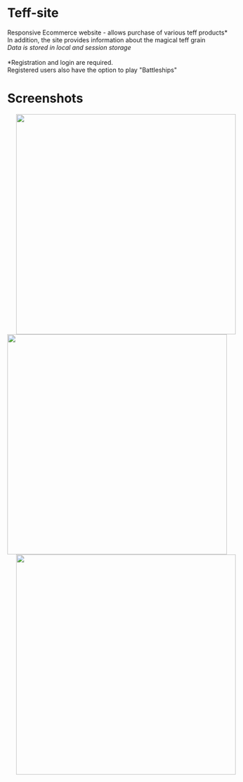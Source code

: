 # Teff-site
Responsive Ecommerce website - allows purchase of various teff products*<br/>
In addition, the site provides information about the magical teff grain<br/>
*Data is stored in local and session storage*<br/><br/>
*Registration and login are required.<br/>Registered users also have the option to play "Battleships"<br/>
# Screenshots

<img src="https://user-images.githubusercontent.com/81565397/206033062-0cbd810e-fac3-47c1-b1fe-5d5ecc9b1342.png"  height="500"  hspace="20"/><img src="https://user-images.githubusercontent.com/81565397/206034081-17c05b14-7ec6-43c0-ba5a-7e0eaee1988c.png"  height="500" />
<img src="https://user-images.githubusercontent.com/81565397/206035949-6888df7f-84a4-4576-a1c1-07f278a24248.png"  height="500"  hspace="20"/>


